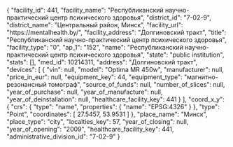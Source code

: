 {
    "facility_id": 441,
    "facility_name": "Республиканский научно-практический центр психического здоровья",
    "district_id": "7-02-9",
    "district_name": "Центральный район, Минск",
    "facility_url": "https:\/\/mentalhealth.by\/",
    "facility_address": "Долгиновский тракт",
    "title": "Республиканский научно-практический центр психического здоровья",
    "facility_type": "0",
    "ap_1": "152",
    "name": "Республиканский научно-практический центр психического здоровья",
    "state": "public institution",
    "stats": [],
    "med_id": 10214311,
    "address": "Долгиновский тракт",
    "devices": [
        {
            "vin": null,
            "model": "Optima MR 450w",
            "manufacturer": null,
            "price_in_eur": null,
            "equipment_key": 44,
            "equipment_type": "магнитно-резонансный томограф",
            "source_of_funds": null,
            "number_of_slices": null,
            "year_of_purchase": null,
            "year_of_manufacture": null,
            "year_of_deinstallation": null,
            "healthcare_facility_key": 441
        }
    ],
    "coord_x_y": {
        "crs": {
            "type": "name",
            "properties": {
                "name": "EPSG:4326"
            }
        },
        "type": "Point",
        "coordinates": [
            27.5457,
            53.9531
        ]
    },
    "place_name": "Минск",
    "place_type": "city",
    "localties_key": 57,
    "year_of_closing": null,
    "year_of_opening": "2009",
    "healthcare_facility_key": 441,
    "administrative_division_id": "7-02-9"
}